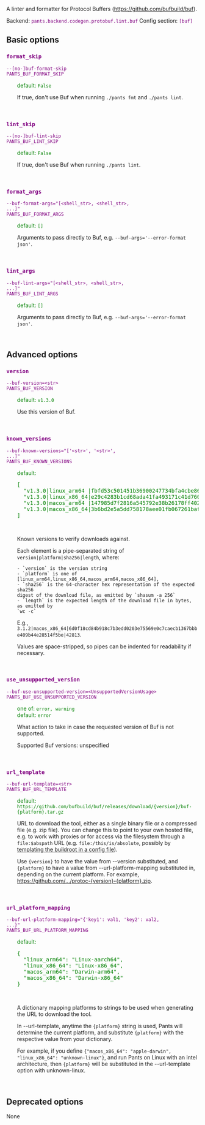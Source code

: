 
A linter and formatter for Protocol Buffers (https://github.com/bufbuild/buf).

Backend: <span style="color: purple"><code>pants.backend.codegen.protobuf.lint.buf</code></span>
Config section: <span style="color: purple"><code>[buf]</code></span>

## Basic options

<div style="color: purple">

### `format_skip`

  <code>--[no-]buf-format-skip</code><br>
  <code>PANTS_BUF_FORMAT_SKIP</code><br>
</div>
<div style="padding-left: 2em;">
<span style="color: green">default: <code>False</code></span>

<br>

If true, don't use Buf when running `./pants fmt` and `./pants lint`.
</div>
<br>

<div style="color: purple">

### `lint_skip`

  <code>--[no-]buf-lint-skip</code><br>
  <code>PANTS_BUF_LINT_SKIP</code><br>
</div>
<div style="padding-left: 2em;">
<span style="color: green">default: <code>False</code></span>

<br>

If true, don't use Buf when running `./pants lint`.
</div>
<br>

<div style="color: purple">

### `format_args`

  <code>--buf-format-args=&quot;[&lt;shell_str&gt;, &lt;shell_str&gt;, ...]&quot;</code><br>
  <code>PANTS_BUF_FORMAT_ARGS</code><br>
</div>
<div style="padding-left: 2em;">
<span style="color: green">default: <code>[]</code></span>

<br>

Arguments to pass directly to Buf, e.g. `--buf-args='--error-format json'`.
</div>
<br>

<div style="color: purple">

### `lint_args`

  <code>--buf-lint-args=&quot;[&lt;shell_str&gt;, &lt;shell_str&gt;, ...]&quot;</code><br>
  <code>PANTS_BUF_LINT_ARGS</code><br>
</div>
<div style="padding-left: 2em;">
<span style="color: green">default: <code>[]</code></span>

<br>

Arguments to pass directly to Buf, e.g. `--buf-args='--error-format json'`.
</div>
<br>


## Advanced options

<div style="color: purple">

### `version`

  <code>--buf-version=&lt;str&gt;</code><br>
  <code>PANTS_BUF_VERSION</code><br>
</div>
<div style="padding-left: 2em;">
<span style="color: green">default: <code>v1.3.0</code></span>

<br>

Use this version of Buf.
</div>
<br>

<div style="color: purple">

### `known_versions`

  <code>--buf-known-versions=&quot;['&lt;str&gt;', '&lt;str&gt;', ...]&quot;</code><br>
  <code>PANTS_BUF_KNOWN_VERSIONS</code><br>
</div>
<div style="padding-left: 2em;">
<span style="color: green">default: <pre>[
  "v1.3.0|linux&lowbar;arm64 |fbfd53c501451b36900247734bfa4cbe86ae05d0f51bc298de8711d5ee374ee5|13940828",
  "v1.3.0|linux&lowbar;x86&lowbar;64|e29c4283b1cd68ada41fa493171c41d7605750d258fcd6ecdf692a63fae95213|15267162",
  "v1.3.0|macos&lowbar;arm64 |147985d7f2816a545792e38b26178ff4027bf16cd3712f6e387a4e3692a16deb|15391890",
  "v1.3.0|macos&lowbar;x86&lowbar;64|3b6bd2e5a5dd758178aee01fb067261baf5d31bfebe93336915bfdf7b21928c4|15955291"
]</pre></span>

<br>


Known versions to verify downloads against.

Each element is a pipe-separated string of `version|platform|sha256|length`, where:

    - `version` is the version string
    - `platform` is one of [linux_arm64,linux_x86_64,macos_arm64,macos_x86_64],
    - `sha256` is the 64-character hex representation of the expected sha256
    digest of the download file, as emitted by `shasum -a 256`
    - `length` is the expected length of the download file in bytes, as emitted by
    `wc -c`

E.g., `3.1.2|macos_x86_64|6d0f18cd84b918c7b3edd0203e75569e0c7caecb1367bbbe409b44e28514f5be|42813`.

Values are space-stripped, so pipes can be indented for readability if necessary.

</div>
<br>

<div style="color: purple">

### `use_unsupported_version`

  <code>--buf-use-unsupported-version=&lt;UnsupportedVersionUsage&gt;</code><br>
  <code>PANTS_BUF_USE_UNSUPPORTED_VERSION</code><br>
</div>
<div style="padding-left: 2em;">
<span style="color: green">one of: <code>error, warning</code></span><br>
<span style="color: green">default: <code>error</code></span>

<br>


What action to take in case the requested version of Buf is not supported.

Supported Buf versions: unspecified

</div>
<br>

<div style="color: purple">

### `url_template`

  <code>--buf-url-template=&lt;str&gt;</code><br>
  <code>PANTS_BUF_URL_TEMPLATE</code><br>
</div>
<div style="padding-left: 2em;">
<span style="color: green">default: <code>https://github.com/bufbuild/buf/releases/download/{version}/buf-{platform}.tar.gz</code></span>

<br>

URL to download the tool, either as a single binary file or a compressed file (e.g. zip file). You can change this to point to your own hosted file, e.g. to work with proxies or for access via the filesystem through a `file:$abspath` URL (e.g. `file:/this/is/absolute`, possibly by [templating the buildroot in a config file](https://www.pantsbuild.org/v2.16/docs/options#config-file-entries)).

Use `{version}` to have the value from --version substituted, and `{platform}` to have a value from --url-platform-mapping substituted in, depending on the current platform. For example, https://github.com/.../protoc-{version}-{platform}.zip.
</div>
<br>

<div style="color: purple">

### `url_platform_mapping`

  <code>--buf-url-platform-mapping=&quot;{'key1': val1, 'key2': val2, ...}&quot;</code><br>
  <code>PANTS_BUF_URL_PLATFORM_MAPPING</code><br>
</div>
<div style="padding-left: 2em;">
<span style="color: green">default: <pre>{
  "linux&lowbar;arm64": "Linux-aarch64",
  "linux&lowbar;x86&lowbar;64": "Linux-x86&lowbar;64",
  "macos&lowbar;arm64": "Darwin-arm64",
  "macos&lowbar;x86&lowbar;64": "Darwin-x86&lowbar;64"
}</pre></span>

<br>

A dictionary mapping platforms to strings to be used when generating the URL to download the tool.

In --url-template, anytime the `{platform}` string is used, Pants will determine the current platform, and substitute `{platform}` with the respective value from your dictionary.

For example, if you define `{"macos_x86_64": "apple-darwin", "linux_x86_64": "unknown-linux"}`, and run Pants on Linux with an intel architecture, then `{platform}` will be substituted in the --url-template option with unknown-linux.
</div>
<br>


## Deprecated options

None


